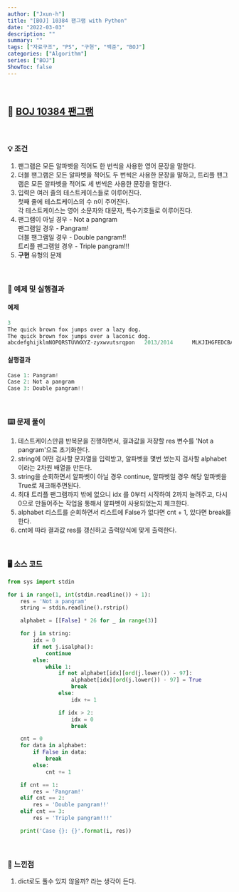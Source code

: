 ```yaml
---
author: ["Jxun-h"]
title: "[BOJ] 10384 팬그램 with Python"
date: "2022-03-03"
description: ""
summary: ""
tags: ["자료구조", "PS", "구현", "백준", "BOJ"]
categories: ["Algorithm"]
series: ["BOJ"]
ShowToc: false
---
```


<br>

## 📌 <a href="https://www.acmicpc.net/problem/10384" target="_blank">BOJ 10384 팬그램</a>

<br>

### 💡 조건

1.  팬그램은 모든 알파벳을 적어도 한 번씩을 사용한 영어 문장을 말한다.
2.  더블 팬그램은 모든 알파벳을 적어도 두 번씩은 사용한 문장을 말하고, 트리플 팬그램은 모든 알파벳을 적어도 세 번씩은 사용한 문장을 말한다.
3.  입력은 여러 줄의 테스트케이스들로 이루어진다.  
    첫째 줄에 테스트케이스의 수 n이 주어진다.  
    각 테스트케이스는 영어 소문자와 대문자, 특수기호들로 이루어진다.
4.  팬그램이 아닐 경우 - Not a pangram  
    팬그램일 경우 - Pangram!  
    더블 팬그램일 경우 - Double pangram!!  
    트리플 팬그램일 경우 - Triple pangram!!!
5.  **구현** 유형의 문제

<br>

### 🔖 예제 및 실행결과

#### 예제

```py
3
The quick brown fox jumps over a lazy dog.
The quick brown fox jumps over a laconic dog.
abcdefghijklmNOPQRSTUVWXYZ-zyxwvutsrqpon   2013/2014      MLKJIHGFEDCBA
```

#### 실행결과

```py
Case 1: Pangram!
Case 2: Not a pangram
Case 3: Double pangram!!
```

<br>

### ⌨️ 문제 풀이

1.  테스트케이스만큼 반복문을 진행하면서, 결과값을 저장할 res 변수를 'Not a pangram'으로 초기화한다.
2.  string에 어떤 검사할 문자열을 입력받고, 알파벳을 몇번 썼는지 검사할 alphabet 이라는 2차원 배열을 만든다.
3.  string을 순회하면서 알파벳이 아닐 경우 continue, 알파벳일 경우 해당 알파벳을 True로 체크해주면된다.
4.  최대 트리플 팬그램까지 밖에 없으니 idx 를 0부터 시작하여 2까지 늘려주고, 다시 0으로 만들어주는 작업을 통해서 알파벳이 사용되었는지 체크한다.
5.  alphabet 리스트를 순회하면서 리스트에 False가 없다면 cnt + 1, 있다면 break를 한다.
6.  cnt에 따라 결과값 res를 갱신하고 출력양식에 맞게 출력한다.

<br>

### 🖥 소스 코드

```py
from sys import stdin

for i in range(1, int(stdin.readline()) + 1):
    res = 'Not a pangram'
    string = stdin.readline().rstrip()

    alphabet = [[False] * 26 for _ in range(3)]

    for j in string:
        idx = 0
        if not j.isalpha():
            continue
        else:
            while 1:
                if not alphabet[idx][ord(j.lower()) - 97]:
                    alphabet[idx][ord(j.lower()) - 97] = True
                    break
                else:
                    idx += 1

                if idx > 2:
                    idx = 0
                    break

    cnt = 0
    for data in alphabet:
        if False in data:
            break
        else:
            cnt += 1

    if cnt == 1:
        res = 'Pangram!'
    elif cnt == 2:
        res = 'Double pangram!!'
    elif cnt == 3:
        res = 'Triple pangram!!!'

    print('Case {}: {}'.format(i, res))
```

<br>

### 💾 느낀점

1.  dict로도 풀수 있지 않을까? 라는 생각이 든다.